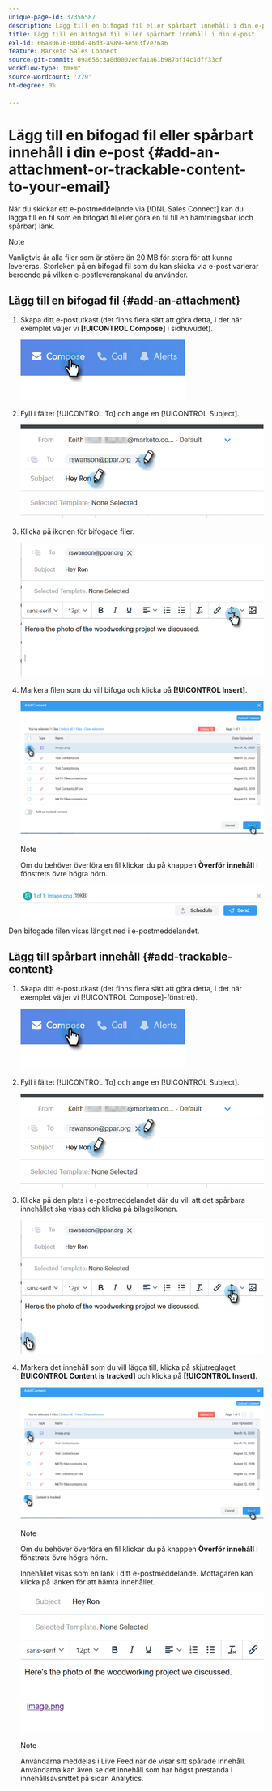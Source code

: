 ```yaml
---
unique-page-id: 37356587
description: Lägg till en bifogad fil eller spårbart innehåll i din e-post - Marketo Docs - produktdokumentation
title: Lägg till en bifogad fil eller spårbart innehåll i din e-post
exl-id: 06a80676-00bd-46d3-a989-ae503f7e76a6
feature: Marketo Sales Connect
source-git-commit: 09a656c3a0d0002edfa1a61b987bff4c1dff33cf
workflow-type: tm+mt
source-wordcount: '279'
ht-degree: 0%

---
```


# Lägg till en bifogad fil eller spårbart innehåll i din e-post {#add-an-attachment-or-trackable-content-to-your-email}

När du skickar ett e-postmeddelande via [!DNL Sales Connect] kan du lägga till en fil som en bifogad fil eller göra en fil till en hämtningsbar (och spårbar) länk.

>[!NOTE]
>
>Vanligtvis är alla filer som är större än 20 MB för stora för att kunna levereras. Storleken på en bifogad fil som du kan skicka via e-post varierar beroende på vilken e-postleveranskanal du använder.

## Lägg till en bifogad fil {#add-an-attachment}

1. Skapa ditt e-postutkast (det finns flera sätt att göra detta, i det här exemplet väljer vi **[!UICONTROL Compose]** i sidhuvudet).

   ![](assets/one-4.png)

1. Fyll i fältet [!UICONTROL To] och ange en [!UICONTROL Subject].

   ![](assets/attach-two.png)

1. Klicka på ikonen för bifogade filer.

   ![](assets/attach-three.png)

1. Markera filen som du vill bifoga och klicka på **[!UICONTROL Insert]**.

   ![](assets/attach-four.png)

   >[!NOTE]
   >
   >Om du behöver överföra en fil klickar du på knappen **Överför innehåll** i fönstrets övre högra hörn.

   ![](assets/attach-five.png)

Den bifogade filen visas längst ned i e-postmeddelandet.

## Lägg till spårbart innehåll {#add-trackable-content}

1. Skapa ditt e-postutkast (det finns flera sätt att göra detta, i det här exemplet väljer vi [!UICONTROL Compose]-fönstret).

   ![](assets/one-4.png)

1. Fyll i fältet [!UICONTROL To] och ange en [!UICONTROL Subject].

   ![](assets/two-4.png)

1. Klicka på den plats i e-postmeddelandet där du vill att det spårbara innehållet ska visas och klicka på bilageikonen.

   ![](assets/three-4.png)

1. Markera det innehåll som du vill lägga till, klicka på skjutreglaget **[!UICONTROL Content is tracked]** och klicka på **[!UICONTROL Insert]**.

   ![](assets/four-4.png)

   >[!NOTE]
   >
   >Om du behöver överföra en fil klickar du på knappen **Överför innehåll** i fönstrets övre högra hörn.

   Innehållet visas som en länk i ditt e-postmeddelande. Mottagaren kan klicka på länken för att hämta innehållet.

   ![](assets/five-2.png)

   >[!NOTE]
   >
   >Användarna meddelas i Live Feed när de visar sitt spårade innehåll. Användarna kan även se det innehåll som har högst prestanda i innehållsavsnittet på sidan Analytics.
